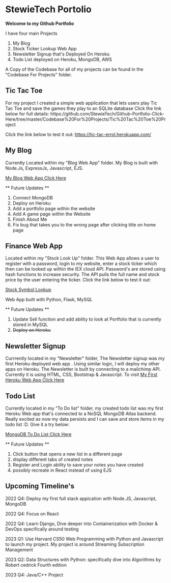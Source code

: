 # StewieTech Portolio

<b> Welcome to my Github Portfolio </b>

I have four main Projects
1) My Blog
2) Stock Ticker Lookup Web App 
3) Newsletter Signup that's Deployed On Heroku
4) Todo List deployed on Heroku, MongoDB, AWS

A Copy of the Codebase for all of my projects can be found in the "Codebase For Projects" folder.

<h2> Tic Tac Toe  </h2>
For my  project I created a simple web application that lets users play Tic Tac Toe and save the games they play to an SQLite database
Click the link below for full details:
https://github.com/StewieTech/Github-Portfolio-Click-Here/tree/master/Codebase%20For%20Projects/Tic%20Tac%20Toe%20Project

Click the link below to test it out:
https://tic-tac-errol.herokuapp.com/

<h2> My Blog </h2>
Currently Located within my "Blog Web App" folder.
My Blog is built with Node.Js, ExpressJs, Javascript, EJS.

<a href="https://fast-forest-90327.herokuapp.com/">My Blog Web App Click Here</a>

** Future Updates **
1) Connect MongoDB 
2) Deploy on Heroku
3) Add a portfolio page within the website
4) Add A game page within the Website
5) Finish About Me
6) Fix bug that takes you to the wrong page after clicking title on home page


<h2> Finance Web App </h2>
Located within my "Stock Look Up" folder. This Web App allows a user to register with a password, login to my website, enter a stock ticker which then can be looked up within the IEX cloud API. Password's are stored using hash functions to increase security. The API pulls the full name and stock price by the user entering the ticker. Click the link below to test it out:

<a href="https://stewart-stock-lookup.herokuapp.com/">Stock Symbol Lookup</a>

Web App built with Python, Flask, MySQL 

** Future Updates **
1) Update Sell function and add ability to look at Portfolio that is currently stored in MySQL
2) <s>  Deploy on Heroku </s>


<h2> Newsletter Signup </h2>

Currrently located in my "Newsletter" folder, The Newsletter signup was my first Heroku deployed web app . Using similar logic, I will deploy my other apps on Heroku. The Newsletter is built by connecting to a mailchimp API. Currently it is using HTML, CSS, Bootstrap & Javascript. To visit 
<a href="https://vast-plains-87636.herokuapp.com/">My First Heroku Web App Click Here</a>

<h2> Todo List </h2>
Currently located in my "To Do list" folder, my created todo list was my first Heroku Web app that's connected to a NoSQL MongoDB Atlas backend. Really excited as now my data persists and I can save and store items in my todo list :D. Give it a try below:

<a href="https://agile-beach-90076.herokuapp.com/">MongoDB To Do List Click Here</a>

** Future Updates **
1) Click button that opens a new list in a different page
2) display different tabs of created notes
3) Register and Login ability to save your notes you have created
4) possibly recreate in React instead of using EJS



<h2> Upcoming Timeline's </h2>
<p>
2022 Q4: Deploy my first full stack appication with Node.JS, Javascript, MongoDB

2022 Q4: Focus on React

2022 Q4: Learn Django, Dive deeper into Containerization with Docker & DevOps specifically around testing

2023 Q1: Use Harvard CS50 Web Programming with Python and Javascript to launch my project. My project is around Streaming Subscription Management

2023 Q2: Data Structures with Python: specifically dive into Algorithms by Robert cedrick Fourth edition
  
2023 Q4: Java/C++ Project
</p>



